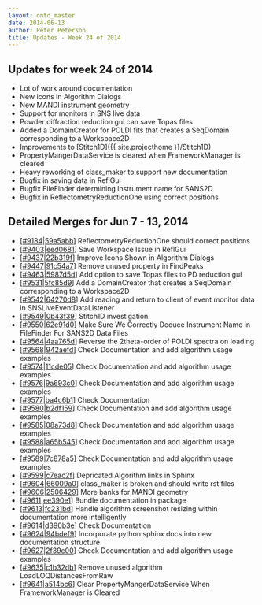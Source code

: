 ```yaml
---
layout: onto_master
date: 2014-06-13
author: Peter Peterson
title: Updates - Week 24 of 2014
---
```

Updates for week 24 of 2014
---------------------------
* Lot of work around documentation
* New icons in Algorithm Dialogs
* New MANDI instrument geometry
* Support for monitors in SNS live data
* Powder diffraction reduction gui can save Topas files
* Added a DomainCreator for POLDI fits that creates a SeqDomain corresponding to a Workspace2D
* Improvements to [Stitch1D]({{ site.projecthome }}/Stitch1D)
* PropertyMangerDataService is cleared when FrameworkManager is cleared
* Heavy reworking of class_maker to support new documentation
* Bugfix in saving data in ReflGui
* Bugfix FileFinder determining instrument name for SANS2D
* Bugfix in ReflectometryReductionOne using correct positions

Detailed Merges for Jun 7 - 13, 2014
------------------------------------
* \[[#9184](http://trac.mantidproject.org/mantid/ticket/9184)\|[59a5abb](https://github.com/mantidproject/mantid/commit/59a5abba7f9326fde8702242fc61387ad7b52b86)\] ReflectometryReductionOne should correct positions
* \[[#9403](http://trac.mantidproject.org/mantid/ticket/9403)\|[eed0681](https://github.com/mantidproject/mantid/commit/eed068199536192a384b4211be9f3a7feb8cbbf6)\] Save Workspace Issue in ReflGui
* \[[#9437](http://trac.mantidproject.org/mantid/ticket/9437)\|[22b319f](https://github.com/mantidproject/mantid/commit/22b319f46e41aab263c5480d32a6b1f076e8b618)\] Improve Icons Shown in Algorithm Dialogs
* \[[#9447](http://trac.mantidproject.org/mantid/ticket/9447)\|[91c54a7](https://github.com/mantidproject/mantid/commit/91c54a7f448fdf8aa5c92195e51641f32fef7e5c)\] Remove unused property in FindPeaks
* \[[#9463](http://trac.mantidproject.org/mantid/ticket/9463)\|[5987d5d](https://github.com/mantidproject/mantid/commit/5987d5d949efc489f156fad7b227c55fc152fb29)\] Add option to save Topas files to PD reduction gui
* \[[#9531](http://trac.mantidproject.org/mantid/ticket/9531)\|[5fc85d9](https://github.com/mantidproject/mantid/commit/5fc85d94192b306b9c38fe4025ecebfa4d5a5757)\] Add a DomainCreator that creates a SeqDomain corresponding to a Workspace2D
* \[[#9542](http://trac.mantidproject.org/mantid/ticket/9542)\|[64270d8](https://github.com/mantidproject/mantid/commit/64270d8ba38575f2b48bfe082b45358ea54d421d)\] Add reading and return to client of event monitor data in SNSLiveEventDataListener
* \[[#9549](http://trac.mantidproject.org/mantid/ticket/9549)\|[0b43f39](https://github.com/mantidproject/mantid/commit/0b43f3970e59d7253502392c99e07a9e38e78405)\] Stitch1D investigation
* \[[#9550](http://trac.mantidproject.org/mantid/ticket/9550)\|[62e91d0](https://github.com/mantidproject/mantid/commit/62e91d0d51a6b1e456b42e01252ac40d71899573)\] Make Sure We Correctly Deduce Instrument Name in FileFinder For SANS2D Data Files
* \[[#9564](http://trac.mantidproject.org/mantid/ticket/9564)\|[4aa765d](https://github.com/mantidproject/mantid/commit/4aa765d7cbf07c6219063986d43057c05f310373)\] Reverse the 2theta-order of POLDI spectra on loading
* \[[#9568](http://trac.mantidproject.org/mantid/ticket/9568)\|[942aefd](https://github.com/mantidproject/mantid/commit/942aefd8b0a30157a4b0c4de02d11566f8d577d2)\] Check Documentation and add algorithm usage examples
* \[[#9574](http://trac.mantidproject.org/mantid/ticket/9574)\|[11cde05](https://github.com/mantidproject/mantid/commit/11cde05fd5f7314bb76e126765db06a906ece3ce)\] Check Documentation and add algorithm usage examples
* \[[#9576](http://trac.mantidproject.org/mantid/ticket/9576)\|[9a693c0](https://github.com/mantidproject/mantid/commit/9a693c0e8f2f4b4c397c473525f5e0c88d5e60fe)\] Check Documentation and add algorithm usage examples
* \[[#9577](http://trac.mantidproject.org/mantid/ticket/9577)\|[ba4c6b1](https://github.com/mantidproject/mantid/commit/ba4c6b1ab7c8f5b48be70a1ce799a1ae963048af)\] Check Documentation
* \[[#9580](http://trac.mantidproject.org/mantid/ticket/9580)\|[b2df159](https://github.com/mantidproject/mantid/commit/b2df159c1d5ca785d3618e94186cf12629d10ce5)\] Check Documentation and add algorithm usage examples
* \[[#9585](http://trac.mantidproject.org/mantid/ticket/9585)\|[08a73d8](https://github.com/mantidproject/mantid/commit/08a73d8c0cf41f5f0f993ef99f738513a71d7b8c)\] Check Documentation and add algorithm usage examples
* \[[#9588](http://trac.mantidproject.org/mantid/ticket/9588)\|[a65b545](https://github.com/mantidproject/mantid/commit/a65b545791c8cc81559b75ebc9bbcca65668b038)\] Check Documentation and add algorithm usage examples
* \[[#9589](http://trac.mantidproject.org/mantid/ticket/9589)\|[7c878a5](https://github.com/mantidproject/mantid/commit/7c878a584f72876add1c09a22fcc60b8fa86f521)\] Check Documentation and add algorithm usage examples
* \[[#9599](http://trac.mantidproject.org/mantid/ticket/9599)\|[c7eac2f](https://github.com/mantidproject/mantid/commit/c7eac2f307145f7603f8d83191ee534ee576b445)\] Depricated Algorithm links in Sphinx
* \[[#9604](http://trac.mantidproject.org/mantid/ticket/9604)\|[66009a0](https://github.com/mantidproject/mantid/commit/66009a0ea4d3643d049594e9a969e494a8bdccb3)\] class_maker is broken and should write rst files
* \[[#9606](http://trac.mantidproject.org/mantid/ticket/9606)\|[2506429](https://github.com/mantidproject/mantid/commit/25064293115aa07c82d4b74ae672e6cd3a798ab3)\] More banks for MANDI geometry
* \[[#9611](http://trac.mantidproject.org/mantid/ticket/9611)\|[ee390e1](https://github.com/mantidproject/mantid/commit/ee390e111ff43c1aa6377590496e954f766b7bbd)\] Bundle documentation in package
* \[[#9613](http://trac.mantidproject.org/mantid/ticket/9613)\|[fc231bd](https://github.com/mantidproject/mantid/commit/fc231bdbbef1e69fa1ca640bc46eac645ced07b3)\] Handle algorithm screenshot resizing within documentation more intelligently
* \[[#9614](http://trac.mantidproject.org/mantid/ticket/9614)\|[d390b3e](https://github.com/mantidproject/mantid/commit/d390b3ec347a8bb45306e22b94b17ea8160360c6)\] Check Documentation
* \[[#9624](http://trac.mantidproject.org/mantid/ticket/9624)\|[94bdef9](https://github.com/mantidproject/mantid/commit/94bdef9c833be794a42d9a229b2e15f280af32d9)\] Incorporate python sphinx docs into new documentation structure
* \[[#9627](http://trac.mantidproject.org/mantid/ticket/9627)\|[2f39c00](https://github.com/mantidproject/mantid/commit/2f39c00f72b596da62ed8dabd6f4737e406b7d4b)\] Check Documentation and add algorithm usage examples
* \[[#9635](http://trac.mantidproject.org/mantid/ticket/9635)\|[c1b32db](https://github.com/mantidproject/mantid/commit/c1b32dbefb84e2d97370b0120c4f5d556de83775)\] Remove unused algorithm LoadLOQDistancesFromRaw
* \[[#9641](http://trac.mantidproject.org/mantid/ticket/9641)\|[a514bc6](https://github.com/mantidproject/mantid/commit/a514bc6992ca4cee553e42e7a667780b43abe4f3)\] Clear PropertyMangerDataService When FrameworkManager is Cleared
